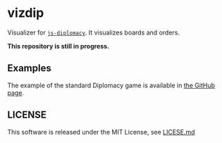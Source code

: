 vizdip
===

Visualizer for [`js-diplomacy`](https://github.com/KarmaMi/js-diplomacy). It visualizes boards and orders.

**This repository is still in progress.**

## Examples
The example of the standard Diplomacy game is available in [the GitHub page](https://karmami.github.io/vizdip/sample).

## LICENSE
This software is released under the MIT License, see [LICESE.md](LICENSE.md)
